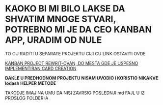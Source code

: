 # KAOKO BI MI BILO LAKSE DA SHVATIM MNOGE STVARI, POTREBNO MI JE DA CEO KANBAN APP, URADIM OD NULE

TO CU RADITI U SEPARATE PROJEKTU CIJI CU LINK OSTAVITI OVDE

[KANBAN PROJECT REWRIT-OVAN, DO MESTA GDE JE USPESNO IMPLEMENTIRAN CARD CREATION](https://github.com/Rade58/redux_kanban)

**DAKLE U PREDHODNOM PROJEKTU NISAM UVODIO I KORISTIO NIKAKVE lodash HELPER METODE**

TAKODJE IMAJ NA UMU DA NISI ZAVRSIO POSLEDNJI md FAJL U IZ PROSLOG FOLDER-A
